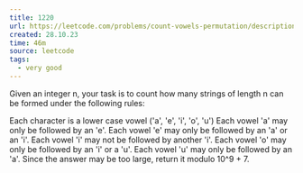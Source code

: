 ```yaml
---
title: 1220
url: https://leetcode.com/problems/count-vowels-permutation/description/?envType=daily-question&envId=2023-10-28
created: 28.10.23
time: 46m
source: leetcode
tags:
  - very good
---
```


Given an integer n, your task is to count how many strings of length n can be formed under the following rules:

Each character is a lower case vowel ('a', 'e', 'i', 'o', 'u')
Each vowel 'a' may only be followed by an 'e'.
Each vowel 'e' may only be followed by an 'a' or an 'i'.
Each vowel 'i' may not be followed by another 'i'.
Each vowel 'o' may only be followed by an 'i' or a 'u'.
Each vowel 'u' may only be followed by an 'a'.
Since the answer may be too large, return it modulo 10^9 + 7.
